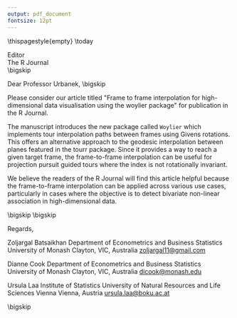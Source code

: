 ```yaml
---
output: pdf_document
fontsize: 12pt
---
```


\thispagestyle{empty}
\today

Editor   
The R Journal  
\bigskip

Dear Professor Urbanek,
\bigskip

Please consider our article titled "Frame to frame interpolation for high-dimensional data visualisation using the woylier package" for publication in the R Journal.

The manuscript introduces the new package called `Woylier` which implements tour interpolation paths between frames using Givens rotations. This offers an alternative approach to the geodesic interpolation between planes featured in the tourr package. Since it provides a way to reach a given target frame, the frame-to-frame interpolation can be useful for projection pursuit guided tours where the index is not rotationally invariant. 

We believe the readers of the R Journal will find this article helpful because the frame-to-frame interpolation can be applied across various use cases, particularly in cases where the objective is to detect bivariate non-linear association in high-dimensional data.


\bigskip
\bigskip

Regards,
    
    
Zoljargal Batsaikhan
Department of Econometrics and Business Statistics
University of Monash
Clayton, VIC, Australia
zoljargal11@gmail.com

Dianne Cook
Department of Econometrics and Business Statistics
University of Monash
Clayton, VIC, Australia
dicook@monash.edu

Ursula Laa
Institute of Statistics
University of Natural Resources and Life Sciences Vienna
Vienna, Austria
ursula.laa@boku.ac.at

\bigskip
